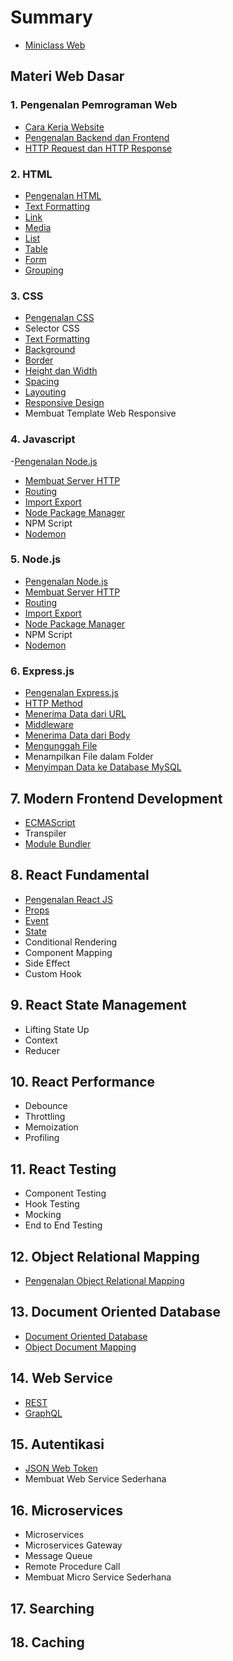 # Summary

- [Miniclass Web](README.md)

## Materi Web Dasar

### 1. Pengenalan Pemrograman Web

- [Cara Kerja Website](dasar/pendahuluan/cara-kerja-website.md)
- [Pengenalan Backend dan Frontend](dasar/pendahuluan/pengenalan-backend-dan-frontend.md)
- [HTTP Request dan HTTP Response](dasar/pendahuluan/http-request-dan-response.md)

### 2. HTML

- [Pengenalan HTML](dasar/html/pengenalan-html.md)
- [Text Formatting](dasar/html/text-formatting.md)
- [Link](dasar/html/link.md)
- [Media](dasar/html/media.md)
- [List](dasar/html/list.md)
- [Table](dasar/html/table.md)
- [Form](dasar/html/form.md)
- [Grouping](dasar/html/grouping.md)

### 3. CSS
  
- [Pengenalan CSS](dasar/css/pengenalan-css.md)
- Selector CSS
- [Text Formatting](dasar/css/text-formatting.md)
- [Background](dasar/css/background.md)
- [Border](dasar/css/border.md)
- [Height dan Width](dasar/css/height-dan-width.md)
- [Spacing](dasar/css/spacing.md)
- [Layouting](dasar/css/layouting.md)
- [Responsive Design](dasar/css/responsive.md)
- Membuat Template Web Responsive

### 4. Javascript

-[Pengenalan Node.js](dasar/node-js/node-js.md)
- [Membuat Server HTTP](dasar/node-js/http-server.md)
- [Routing](dasar/node-js/routing.md)
- [Import Export](dasar/node-js/import-export.md)
- [Node Package Manager](dasar/node-js/node-package-manager.md)
- NPM Script
- [Nodemon](dasar/node-js/nodemon.md)
  
### 5. Node.js

- [Pengenalan Node.js](dasar/node-js/node-js.md)
- [Membuat Server HTTP](dasar/node-js/http-server.md)
- [Routing](dasar/node-js/routing.md)
- [Import Export](dasar/node-js/import-export.md)
- [Node Package Manager](dasar/node-js/node-package-manager.md)
- NPM Script
- [Nodemon](dasar/node-js/nodemon.md)

### 6. Express.js

- [Pengenalan Express.js](dasar/express-js/pengenalan-express-js.md)
- [HTTP Method](dasar/express-js/http-method.md)
- [Menerima Data dari URL](dasar/express-js/handle-data-url.md)
- [Middleware](dasar/express-js/middleware.md)
- [Menerima Data dari Body](dasar/express-js/handle-data-body.md)
- [Mengunggah File](dasar/express-js/upload-file.md)
- Menampilkan File dalam Folder
- [Menyimpan Data ke Database MySQL](dasar/express-js/express-mysql.md)

## 7. Modern Frontend Development

- [ECMAScript](front-end/modern-frontend-development/ecmascript.md)
- Transpiler
- [Module Bundler](front-end/modern-frontend-development/module-bundler.md)

## 8. React Fundamental

- [Pengenalan React JS](front-end/react-fundamental/pengenalan-reactjs.md)
- [Props](front-end/react-fundamental/props.md)
- [Event](front-end/react-fundamental/event.md)
- [State](front-end/react-fundamental/state.md)
- Conditional Rendering
- Component Mapping
- Side Effect
- Custom Hook

## 9. React State Management

- Lifting State Up
- Context
- Reducer

## 10. React Performance

- Debounce
- Throttling
- Memoization
- Profiling

## 11. React Testing

- Component Testing
- Hook Testing
- Mocking
- End to End Testing

## 12. Object Relational Mapping
  
- [Pengenalan Object Relational Mapping](back-end/object-relational-mapping/pengenalan-orm.md)

## 13. Document Oriented Database

- [Document Oriented Database](back-end/document-oriented-database/document-oriented-database.md)
- [Object Document Mapping](back-end/document-oriented-database/object-document-mapping.md)

## 14. Web Service

- [REST](back-end/web-service/rest.md)
- [GraphQL](back-end/web-service/graphql.md)

## 15. Autentikasi

- [JSON Web Token](back-end/autentikasi/json-web-token.md)
- Membuat Web Service Sederhana

## 16. Microservices

- Microservices
- Microservices Gateway
- Message Queue
- Remote Procedure Call
- Membuat Micro Service Sederhana

## 17. Searching

## 18. Caching
